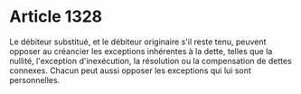 # Article 1328

Le débiteur substitué, et le débiteur originaire s'il reste tenu, peuvent opposer au créancier les exceptions inhérentes à la dette, telles que la nullité, l'exception d'inexécution, la résolution ou la compensation de dettes connexes. Chacun peut aussi opposer les exceptions qui lui sont personnelles.
